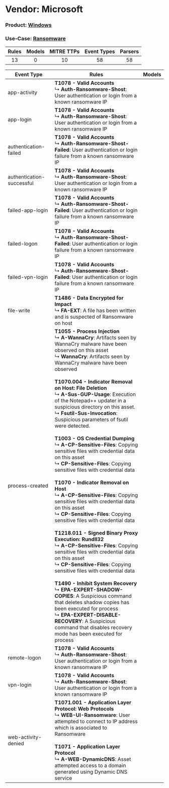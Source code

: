 Vendor: Microsoft
=================
### Product: [Windows](../ds_microsoft_windows.md)
### Use-Case: [Ransomware](../../../../UseCases/uc_ransomware.md)

| Rules | Models | MITRE TTPs | Event Types | Parsers |
|:-----:|:------:|:----------:|:-----------:|:-------:|
|  13   |   0    |     10     |     58      |   58    |

| Event Type                | Rules                                                                                                                                                                                                                                                                                                                                                                                                                                                                                                                                                                                                                                                                                                                                                                                                                                                                                                                                                                                                                                                                                                                                                                                                                                                                                                                                                                                                                                                                    | Models |
| ------------------------- | ------------------------------------------------------------------------------------------------------------------------------------------------------------------------------------------------------------------------------------------------------------------------------------------------------------------------------------------------------------------------------------------------------------------------------------------------------------------------------------------------------------------------------------------------------------------------------------------------------------------------------------------------------------------------------------------------------------------------------------------------------------------------------------------------------------------------------------------------------------------------------------------------------------------------------------------------------------------------------------------------------------------------------------------------------------------------------------------------------------------------------------------------------------------------------------------------------------------------------------------------------------------------------------------------------------------------------------------------------------------------------------------------------------------------------------------------------------------------ | ------ |
| app-activity              | <b>T1078 - Valid Accounts</b><br> ↳ <b>Auth-Ransomware-Shost</b>: User authentication or login from a known ransomware IP                                                                                                                                                                                                                                                                                                                                                                                                                                                                                                                                                                                                                                                                                                                                                                                                                                                                                                                                                                                                                                                                                                                                                                                                                                                                                                                                                |        |
| app-login                 | <b>T1078 - Valid Accounts</b><br> ↳ <b>Auth-Ransomware-Shost</b>: User authentication or login from a known ransomware IP                                                                                                                                                                                                                                                                                                                                                                                                                                                                                                                                                                                                                                                                                                                                                                                                                                                                                                                                                                                                                                                                                                                                                                                                                                                                                                                                                |        |
| authentication-failed     | <b>T1078 - Valid Accounts</b><br> ↳ <b>Auth-Ransomware-Shost-Failed</b>: User authentication or login failure from a known ransomware IP                                                                                                                                                                                                                                                                                                                                                                                                                                                                                                                                                                                                                                                                                                                                                                                                                                                                                                                                                                                                                                                                                                                                                                                                                                                                                                                                 |        |
| authentication-successful | <b>T1078 - Valid Accounts</b><br> ↳ <b>Auth-Ransomware-Shost</b>: User authentication or login from a known ransomware IP                                                                                                                                                                                                                                                                                                                                                                                                                                                                                                                                                                                                                                                                                                                                                                                                                                                                                                                                                                                                                                                                                                                                                                                                                                                                                                                                                |        |
| failed-app-login          | <b>T1078 - Valid Accounts</b><br> ↳ <b>Auth-Ransomware-Shost-Failed</b>: User authentication or login failure from a known ransomware IP                                                                                                                                                                                                                                                                                                                                                                                                                                                                                                                                                                                                                                                                                                                                                                                                                                                                                                                                                                                                                                                                                                                                                                                                                                                                                                                                 |        |
| failed-logon              | <b>T1078 - Valid Accounts</b><br> ↳ <b>Auth-Ransomware-Shost-Failed</b>: User authentication or login failure from a known ransomware IP                                                                                                                                                                                                                                                                                                                                                                                                                                                                                                                                                                                                                                                                                                                                                                                                                                                                                                                                                                                                                                                                                                                                                                                                                                                                                                                                 |        |
| failed-vpn-login          | <b>T1078 - Valid Accounts</b><br> ↳ <b>Auth-Ransomware-Shost-Failed</b>: User authentication or login failure from a known ransomware IP                                                                                                                                                                                                                                                                                                                                                                                                                                                                                                                                                                                                                                                                                                                                                                                                                                                                                                                                                                                                                                                                                                                                                                                                                                                                                                                                 |        |
| file-write                | <b>T1486 - Data Encrypted for Impact</b><br> ↳ <b>FA-EXT</b>: A file has been written and is suspected of Ransomware on host                                                                                                                                                                                                                                                                                                                                                                                                                                                                                                                                                                                                                                                                                                                                                                                                                                                                                                                                                                                                                                                                                                                                                                                                                                                                                                                                             |        |
| process-created           | <b>T1055 - Process Injection</b><br> ↳ <b>A-WannaCry</b>: Artifacts seen by WannaCry malware have been observed on this asset<br> ↳ <b>WannaCry</b>: Artifacts seen by WannaCry malware have been observed<br><br><b>T1070.004 - Indicator Removal on Host: File Deletion</b><br> ↳ <b>A-Sus-GUP-Usage</b>: Execution of the Notepad++ updater in a suspicious directory on this asset.<br> ↳ <b>Fsutil-Sus-Invocation</b>: Suspicious parameters of fsutil were detected.<br><br><b>T1003 - OS Credential Dumping</b><br> ↳ <b>A-CP-Sensitive-Files</b>: Copying sensitive files with credential data on this asset<br> ↳ <b>CP-Sensitive-Files</b>: Copying sensitive files with credential data<br><br><b>T1070 - Indicator Removal on Host</b><br> ↳ <b>A-CP-Sensitive-Files</b>: Copying sensitive files with credential data on this asset<br> ↳ <b>CP-Sensitive-Files</b>: Copying sensitive files with credential data<br><br><b>T1218.011 - Signed Binary Proxy Execution: Rundll32</b><br> ↳ <b>A-CP-Sensitive-Files</b>: Copying sensitive files with credential data on this asset<br> ↳ <b>CP-Sensitive-Files</b>: Copying sensitive files with credential data<br><br><b>T1490 - Inhibit System Recovery</b><br> ↳ <b>EPA-EXPERT-SHADOW-COPIES</b>: A Suspicious command that deletes shadow copies has been executed for process<br> ↳ <b>EPA-EXPERT-DISABLE-RECOVERY</b>: A Suspicious command that disables recovery mode has been executed for process |        |
| remote-logon              | <b>T1078 - Valid Accounts</b><br> ↳ <b>Auth-Ransomware-Shost</b>: User authentication or login from a known ransomware IP                                                                                                                                                                                                                                                                                                                                                                                                                                                                                                                                                                                                                                                                                                                                                                                                                                                                                                                                                                                                                                                                                                                                                                                                                                                                                                                                                |        |
| vpn-login                 | <b>T1078 - Valid Accounts</b><br> ↳ <b>Auth-Ransomware-Shost</b>: User authentication or login from a known ransomware IP                                                                                                                                                                                                                                                                                                                                                                                                                                                                                                                                                                                                                                                                                                                                                                                                                                                                                                                                                                                                                                                                                                                                                                                                                                                                                                                                                |        |
| web-activity-denied       | <b>T1071.001 - Application Layer Protocol: Web Protocols</b><br> ↳ <b>WEB-UI-Ransomware</b>: User attempted to connect to IP address which is associated to Ransomware<br><br><b>T1071 - Application Layer Protocol</b><br> ↳ <b>A-WEB-DynamicDNS</b>: Asset attempted access to a domain generated using Dynamic DNS service                                                                                                                                                                                                                                                                                                                                                                                                                                                                                                                                                                                                                                                                                                                                                                                                                                                                                                                                                                                                                                                                                                                                            |        |